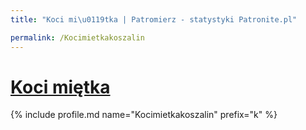 ```yaml
---
title: "Koci mi\u0119tka | Patromierz - statystyki Patronite.pl"

permalink: /Kocimietkakoszalin
---
```


# [Koci miętka](https://patronite.pl/Kocimietkakoszalin)

{% include profile.md name="Kocimietkakoszalin" prefix="k" %}
